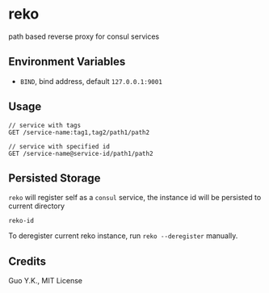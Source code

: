 # reko

path based reverse proxy for consul services

## Environment Variables

* `BIND`, bind address, default `127.0.0.1:9001`

## Usage

```
// service with tags
GET /service-name:tag1,tag2/path1/path2

// service with specified id
GET /service-name@service-id/path1/path2
```

## Persisted Storage

`reko` will register self as a `consul` service, the instance id will be persisted to current directory

```
reko-id
```

To deregister current reko instance, run `reko --deregister` manually.

## Credits

Guo Y.K., MIT License
